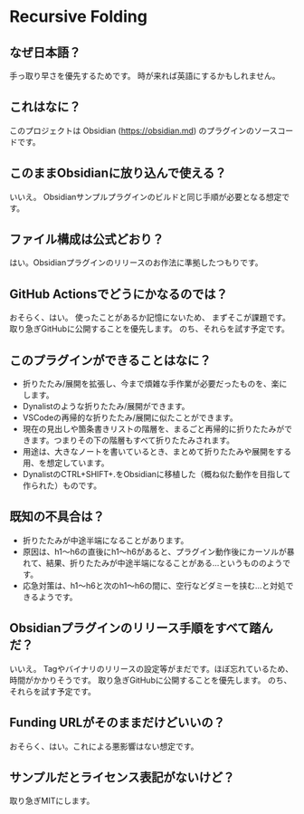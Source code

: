 # Recursive Folding

## なぜ日本語？
手っ取り早さを優先するためです。
時が来れば英語にするかもしれません。

## これはなに？
このプロジェクトは Obsidian (https://obsidian.md) のプラグインのソースコードです。

## このままObsidianに放り込んで使える？
いいえ。
Obsidianサンプルプラグインのビルドと同じ手順が必要となる想定です。

## ファイル構成は公式どおり？
はい。Obsidianプラグインのリリースのお作法に準拠したつもりです。

## GitHub Actionsでどうにかなるのでは？
おそらく、はい。
使ったことがあるか記憶にないため、
まずそこが課題です。
取り急ぎGitHubに公開することを優先します。
のち、それらを試す予定です。

## このプラグインができることはなに？
- 折りたたみ/展開を拡張し、今まで煩雑な手作業が必要だったものを、楽にします。
- Dynalistのような折りたたみ/展開ができます。
- VSCodeの再帰的な折りたたみ/展開に似たことができます。
- 現在の見出しや箇条書きリストの階層を、まるごと再帰的に折りたたみができます。つまりその下の階層もすべて折りたたみされます。
- 用途は、大きなノートを書いているとき、まとめて折りたたみや展開をする用、を想定しています。
- DynalistのCTRL+SHIFT+.をObsidianに移植した（概ね似た動作を目指して作られた）ものです。

## 既知の不具合は？
- 折りたたみが中途半端になることがあります。
- 原因は、h1～h6の直後にh1～h6があると、プラグイン動作後にカーソルが暴れて、結果、折りたたみが中途半端になることがある…というもののようです。
- 応急対策は、h1～h6と次のh1～h6の間に、空行などダミーを挟む…と対処できるようです。

## Obsidianプラグインのリリース手順をすべて踏んだ？
いいえ。
Tagやバイナリのリリースの設定等がまだです。ほぼ忘れているため、時間がかかりそうです。
取り急ぎGitHubに公開することを優先します。
のち、それらを試す予定です。

## Funding URLがそのままだけどいいの？
おそらく、はい。これによる悪影響はない想定です。

## サンプルだとライセンス表記がないけど？
取り急ぎMITにします。
